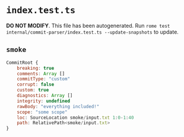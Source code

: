 # `index.test.ts`

**DO NOT MODIFY**. This file has been autogenerated. Run `rome test internal/commit-parser/index.test.ts --update-snapshots` to update.

## `smoke`

```javascript
CommitRoot {
	breaking: true
	comments: Array []
	commitType: "custom"
	corrupt: false
	custom: true
	diagnostics: Array []
	integrity: undefined
	rawBody: "everything included!"
	scope: "some scope"
	loc: SourceLocation smoke/input.txt 1:0-1:40
	path: RelativePath<smoke/input.txt>
}
```
